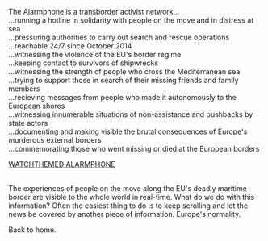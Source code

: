 
The Alarmphone is a transborder activist network...    
...running a hotline in solidarity with people on the move and in distress at sea  
...pressuring authorities to carry out search and rescue operations  
...reachable  24/7 since October  2014  
...witnessing the violence of the EU's border regime  
...keeping contact to survivors of shipwrecks  
...witnessing the strength of people who cross the Mediterranean sea  
...trying to support those in search of their missing friends and family members  
...recieving messages from people who made it autonomously to the European shores  
...witnessing innumerable situations of non-assistance and pushbacks by state actors  
...documenting and making visible the brutal consequences of Europe's murderous external borders  
...commemorating those who went missing or died at the European borders  


<div class="wathch-button-container">
<a class="tweeter-button"
    href="https://watchthemed.net/"
    target="_blank"
    rel="noopener noreferrer">
    WATCHTHEMED ALARMPHONE
</a>
</div>
<br/> 

The experiences of people on the move along the EU's deadly maritime border are visible to the whole world in real-time. What do we do with this information? Often the easiest thing to do is to keep scrolling and let the news be covered by another piece of information. Europe's normality.  



<div>
    <router-link to="/">
    Back to home.
    </router-link>
</div>
